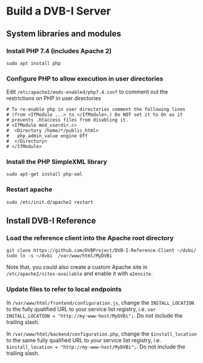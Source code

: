 # Build a DVB-I Server

## System libraries and modules
### Install PHP 7.4 (includes Apache 2)
``sudo apt install php``

### Configure PHP to allow execution in user directories
Edit ``/etc/apache2/mods-enabled/php7.4.conf`` to comment out the restrictions on PHP in user directories

    # To re-enable php in user directories comment the following lines
    # (from <IfModule ...> to </IfModule>.) Do NOT set it to On as it
    # prevents .htaccess files from disabling it.
    # <IfModule mod_userdir.c>
    #  <Directory /home/*/public_html>
    #   php_admin_value engine Off
    #  </Directory>
    # </IfModule>


### Install the PHP SimpleXML library
`sudo apt-get install php-xml`

### Restart apache
`sudo /etc/init.d/apache2 restart`

## Install DVB-I Reference
### Load the reference client into the Apache root directory

    git clone https://github.com/DVBProject/DVB-I-Reference-Client ~/dvbi/
    sudo ln -s ~/dvbi  /var/www/html/MyDVBi

Note that, you could also create a custom Apache site in `/etc/apache2/sites-available` and enable it with `a2ensite`.

### Update files to refer to local endpoints

In `/var/www/html/frontend/configuration.js`, change the `INSTALL_LOCATION` to the fully qualified URL to your service list registry, i.e.
`var INSTALL_LOCATION = "http://my-www-host/MyDVBi";`. Do not include the trailing slash.

In `/var/www/html/backend/configuration.php`, change the `$install_location` to the same fully qualified URL to your service list registry, i.e.
`$install_location = "http://my-www-host/MyDVBi";`. Do not include the trailing slash.




